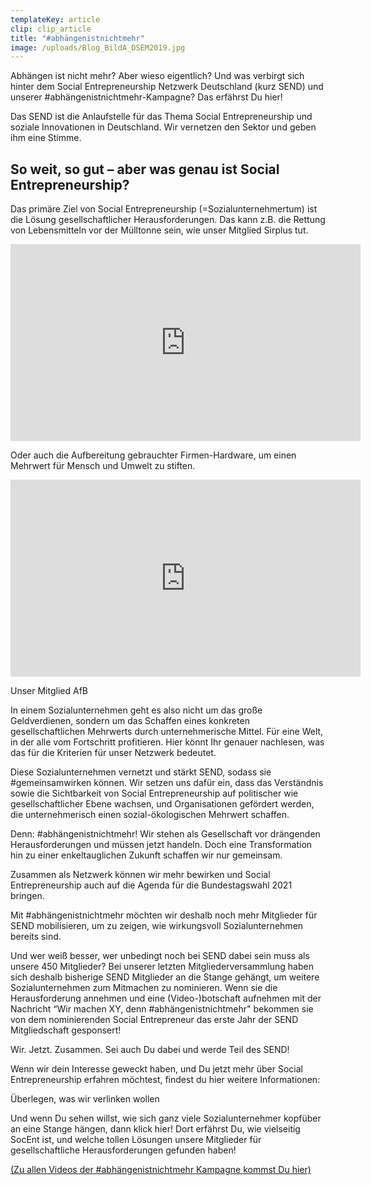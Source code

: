 ```yaml
---
templateKey: article
clip: clip_article
title: "#abhängenistnichtmehr"
image: /uploads/Blog_BildA_DSEM2019.jpg
---
```

Abhängen ist nicht mehr? Aber wieso eigentlich? Und was verbirgt sich hinter dem Social Entrepreneurship Netzwerk Deutschland (kurz SEND) und unserer #abhängenistnichtmehr-Kampagne? Das erfährst Du hier!

Das SEND ist die Anlaufstelle für das Thema Social Entrepreneurship und soziale Innovationen in Deutschland. Wir vernetzen den Sektor und geben ihm eine Stimme.

## So weit, so gut – aber was genau ist Social Entrepreneurship?

Das primäre Ziel von Social Entrepreneurship (=Sozialunternehmertum) ist die Lösung gesellschaftlicher Herausforderungen. Das kann z.B. die Rettung von Lebensmitteln vor der Mülltonne sein, wie unser Mitglied Sirplus tut.

<iframe width="560" height="315" src="https://www.youtube.com/embed/bitNuGlS4aw" frameborder="0" allow="accelerometer; autoplay; encrypted-media; gyroscope; picture-in-picture" allowfullscreen></iframe>

Oder auch die Aufbereitung gebrauchter Firmen-Hardware, um einen Mehrwert für Mensch und Umwelt zu stiften.

<iframe width="560" height="315" src="https://www.youtube.com/embed/rGbzDiOZIvM" frameborder="0" allow="accelerometer; autoplay; encrypted-media; gyroscope; picture-in-picture" allowfullscreen></iframe>

Unser Mitglied AfB

In einem Sozialunternehmen geht es also nicht um das große Geldverdienen, sondern um das Schaffen eines konkreten gesellschaftlichen Mehrwerts durch unternehmerische Mittel. Für eine Welt, in der alle vom Fortschritt profitieren. Hier könnt Ihr genauer nachlesen, was das für die Kriterien für unser Netzwerk bedeutet.

Diese Sozialunternehmen vernetzt und stärkt SEND, sodass sie #gemeinsamwirken können. Wir setzen uns dafür ein, dass das Verständnis sowie die Sichtbarkeit von Social Entrepreneurship auf politischer wie gesellschaftlicher Ebene wachsen, und Organisationen gefördert werden, die unternehmerisch einen sozial-ökologischen Mehrwert schaffen.

Denn: #abhängenistnichtmehr! Wir stehen als Gesellschaft vor drängenden Herausforderungen und müssen jetzt handeln. Doch eine Transformation hin zu einer enkeltauglichen Zukunft schaffen wir nur gemeinsam.

Zusammen als Netzwerk können wir mehr bewirken und Social Entrepreneurship auch auf die Agenda für die Bundestagswahl 2021 bringen.

Mit #abhängenistnichtmehr möchten wir deshalb noch mehr Mitglieder für SEND mobilisieren, um zu zeigen, wie wirkungsvoll Sozialunternehmen bereits sind.

Und wer weiß besser, wer unbedingt noch bei SEND dabei sein muss als unsere 450 Mitglieder? Bei unserer letzten Mitgliederversammlung haben sich deshalb bisherige SEND Mitglieder an die Stange gehängt, um weitere Sozialunternehmen zum Mitmachen zu nominieren. Wenn sie die Herausforderung annehmen und eine (Video-)botschaft aufnehmen mit der Nachricht “Wir machen XY, denn #abhängenistnichtmehr" bekommen sie von dem nominierenden Social Entrepreneur das erste Jahr der SEND Mitgliedschaft gesponsert!

Wir. Jetzt. Zusammen. Sei auch Du dabei und werde Teil des SEND!

Wenn wir dein Interesse geweckt haben, und Du jetzt mehr über Social Entrepreneurship erfahren möchtest, findest du hier weitere Informationen:

Überlegen, was wir verlinken wollen

Und wenn Du sehen willst, wie sich ganz viele Sozialunternehmer kopfüber an eine Stange hängen, dann klick hier! Dort erfährst Du, wie vielseitig SocEnt ist, und welche tollen Lösungen unsere Mitglieder für gesellschaftliche Herausforderungen gefunden haben!

[(Zu allen Videos der #abhängenistnichtmehr Kampagne kommst Du hier)](https://www.youtube.com/playlist?list=PLFQDAfhHWK1SGq73rNGWpNnghLLWmaKxp)
